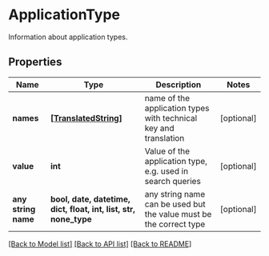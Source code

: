 # ApplicationType

Information about application types.

## Properties
Name | Type | Description | Notes
------------ | ------------- | ------------- | -------------
**names** | [**[TranslatedString]**](TranslatedString.md) | name of the application types with technical key and translation | [optional] 
**value** | **int** | Value of the application type, e.g. used in search queries | [optional] 
**any string name** | **bool, date, datetime, dict, float, int, list, str, none_type** | any string name can be used but the value must be the correct type | [optional]

[[Back to Model list]](../README.md#documentation-for-models) [[Back to API list]](../README.md#documentation-for-api-endpoints) [[Back to README]](../README.md)


